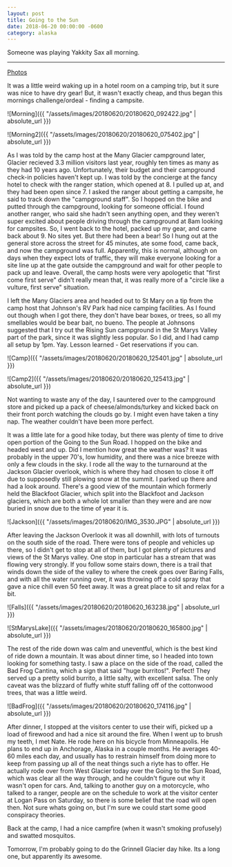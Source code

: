 ```yaml
---
layout: post
title: Going to the Sun 
date: 2018-06-20 00:00:00 -0600
category: alaska
---
```


Someone was playing Yakkity Sax all morning.

---
<a href="https://www.flickr.com/photos/36630181@N06/sets/72157671330738938/">Photos</a>

It was a little weird waking up in a hotel room on a camping trip, but it sure was nice to have dry gear!   But, it wasn't exactly cheap, and thus began this mornings challenge/ordeal - finding a campsite.

![Morning]({{ "/assets/images/20180620/20180620_092422.jpg" | absolute_url }})

![Morning2]({{ "/assets/images/20180620/20180620_075402.jpg" | absolute_url }})

As I was told by the camp host at the Many Glacier campground later, Glacier recieved 3.3 million visitors last year, roughly ten times as many as they had 10 years ago.  Unfortunately, their budget and their campground check-in policies haven't kept up.  I was told by the concierge at the fancy hotel to check with the ranger station, which opened at 8.  I pulled up at, and they had been open since 7.  I asked the ranger about getting a campsite, he said to track down the "campground staff".  So I hopped on the bike and putted through the campground, looking for someone official.  I found another ranger, who said she hadn't seen anything open, and they weren't super excited about people driving through the campground at 8am looking for campsites.  So, I went back to the hotel, packed up my gear, and came back about 9.  No sites yet.  But there had been a bear!  So I hung out at the general store across the street for 45 minutes, ate some food, came back, and now the campground was full.  Apparently, this is normal, although on days when they expect lots of traffic, they will make everyone looking for a site line up at the gate outside the campground and wait for other people to pack up and leave.  Overall, the camp hosts were very apologetic that "first come first serve" didn't really mean that, it was really more of a "circle like a vulture, first serve" situation. 

I left the Many Glaciers area and headed out to St Mary on a tip from the camp host that Johnson's RV Park had nice camping facilities.  As I found out though when I got there, they don't have bear boxes, or trees, so all my smellables would be bear bait, no bueno.  The people at Johnsons suggested that I try out the Rising Sun campground in the St Marys Valley part of the park, since it was slightly less popular.  So I did, and I had camp all setup by 1pm.  Yay.  Lesson learned - Get reservations if you can.

![Camp]({{ "/assets/images/20180620/20180620_125401.jpg" | absolute_url }})

![Camp2]({{ "/assets/images/20180620/20180620_125413.jpg" | absolute_url }})

Not wanting to waste any of the day, I sauntered over to the campground store and picked up a pack of cheese/almonds/turkey and kicked back on their front porch watching the clouds go by.  I might even have taken a tiny nap.  The weather couldn't have been more perfect.

It was a little late for a good hike today, but there was plenty of time to drive open portion of the Going to the Sun Road.  I hopped on the bike and headed west and up.  Did I mention how great the weather was?  It was probably in the upper 70's, low humidity, and there was a nice breeze with only a few clouds in the sky.  I rode all the way to the turnaround at the Jackson Glacier overlook, which is where they had chosen to close it off due to supposedly still plowing snow at the summit.  I parked up there and had a look around.  There's a good view of the mountain which formerly held the Blackfoot Glacier, which split into the Blackfoot and Jackson glaciers, which are both a whole lot smaller than they were and are now buried in snow due to the time of year it is.

![Jackson]({{ "/assets/images/20180620/IMG_3530.JPG" | absolute_url }})

After leaving the Jackson Overlook it was all downhill, with lots of turnouts on the south side of the road.  There were tons of people and vehicles up there, so I didn't get to stop at all of them, but I got plenty of pictures and views of the St Marys valley.  One stop in particular has a stream that was flowing very strongly.  If you follow some stairs down, there is a trail that winds down the side of the valley to where the creek goes over Baring Falls, and with all the water running over, it was throwing off a cold spray that gave a nice chill even 50 feet away.  It was a great place to sit and relax for a bit.  

![Falls]({{ "/assets/images/20180620/20180620_163238.jpg" | absolute_url }})


![StMarysLake]({{ "/assets/images/20180620/20180620_165800.jpg" | absolute_url }})

The rest of the ride down was calm and uneventful, which is the best kind of ride down a mountain.  It was about dinner time, so I headed into town looking for something tasty.  I saw a place on the side of the road, called the Bad Frog Cantina, which a sign that said "huge burritos!".  Perfect!  They served up a pretty solid burrito, a little salty, with excellent salsa.  The only caveat was the blizzard of fluffy white stuff falling off of the cottonwood trees, that was a little weird.


![BadFrog]({{ "/assets/images/20180620/20180620_174116.jpg" | absolute_url }})

After dinner, I stopped at the visitors center to use their wifi, picked up a load of firewood and had a nice sit around the fire.  When I went up to brush my teeth, I met Nate.  He rode here on his bicycle from Minneapolis.  He plans to end up in Anchorage, Alaska in a couple months.  He averages 40-60 miles each day, and usually has to restrain himself from doing more to keep from passing up all of the neat things such a riyte has to offer.  He actually rode over from West Glacier today over the Going to the Sun Road, which was clear all the way through, and he couldn't figure out why it wasn't open for cars.  And, talking to another guy on a motorcycle, who talked to a ranger, people are on the schedule to work at the visitor center at Logan Pass on Saturday, so there is some belief that the road will open then.  Not sure whats going on, but I'm sure we could start some good conspiracy theories.

Back at the camp, I had a nice campfire (when it wasn't smoking profusely) and swatted mosquitos.

Tomorrow, I'm probably going to do the Grinnell Glacier day hike.  Its a long one, but apparently its awesome.  
